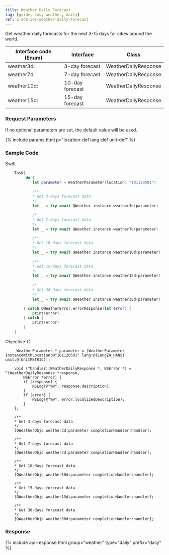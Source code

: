 ```yaml
---
title: Weather Daily Forecast
tag: [guide, ios, weather, daily]
ref: 2-sdk-ios-weather-daily-forecast
---
```


Get weather daily forecasts for the next 3-15 days for cities around the world.

| Interface code (Enum)     | Interface         | Class            |
| ------------------------- | ----------------- | ---------------- |
| weather3d:   | 3-day forecast    | WeatherDailyResponse |
| weather7d:   | 7-day forecast    | WeatherDailyResponse |
| weather10d:  | 10-day forecast   | WeatherDailyResponse |
| weather15d:  | 15-day forecast   | WeatherDailyResponse |

### Request Parameters

If no optional parameters are set, the default value will be used.

{% include params.html p="location-def lang-def unit-def" %}

### Sample Code

Swift

```swift
    Task{
         do {
            let parameter = WeatherParameter(location: "101120501")
            
            /**
            * Get 3-days forecast data
            */
            let _ = try await QWeather.instance.weather3d(parameter)

            /*
            * Get 7-days forecast data
            */
            let _ = try await QWeather.instance.weather7d(parameter)

            /**
            * Get 10-days forecast data
            */
            let _ = try await QWeather.instance.weather10d(parameter)
            
            /**
            * Get 15-days forecast data
            */
            let _ = try await QWeather.instance.weather15d(parameter)
            
            /*
            * Get 30-days forecast data
            */
            let _ = try await QWeather.instance.weather30d(parameter)

        } catch QWeatherError.errorResponse(let error) {
            print(error)
        } catch {
            print(error)
        }
    }
```

Objective-C

```objc
     WeatherParameter * parameter = [WeatherParameter instanceWithLocation:@"101120501" lang:@(LangZH_HANS) unit:@(UnitMETRIC)];

    void (^handler)(WeatherDailyResponse *, NSError *) = ^(WeatherDailyResponse *response,
        NSError *error) {
        if (response) {
            NSLog(@"%@", response.description);
        }
        if (error) {
            NSLog(@"%@", error.localizedDescription);
        }
    };

    /**
    * Get 3-days forecast data
    */
    [QWeatherObjc weather3d:parameter completionHandler:handler];

    /**
    * Get 7-days forecast data
    */
    [QWeatherObjc weather7d:parameter completionHandler:handler];

    /**
    * Get 10-days forecast data
    */
    [QWeatherObjc weather10d:parameter completionHandler:handler];

    /**
    * Get 15-days forecast data
    */
    [QWeatherObjc weather15d:parameter completionHandler:handler];

    /**
    * Get 30-days forecast data
    */
    [QWeatherObjc weather30d:parameter completionHandler:handler];
```

### Response

{% include api-response.html group="weather" type="daily" prefix="daily" %}